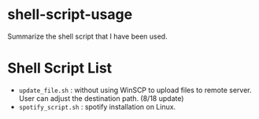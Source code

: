 # shell-script-usage
Summarize the shell script that I have been used.

# Shell Script List
  - `update_file.sh` : without using WinSCP to upload files to remote server. User can adjust the destination path. (8/18 update)
  - `spotify_script.sh` : spotify installation on Linux.
